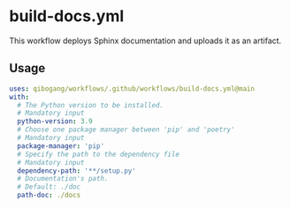 # build-docs.yml

This workflow deploys Sphinx documentation and uploads it as an artifact.

## Usage

```yaml
uses: qibogang/workflows/.github/workflows/build-docs.yml@main
with:
  # The Python version to be installed.
  # Mandatory input
  python-version: 3.9
  # Choose one package manager between 'pip' and 'poetry'
  # Mandatory input 
  package-manager: 'pip'
  # Specify the path to the dependency file 
  # Mandatory input 
  dependency-path: '**/setup.py'
  # Documentation's path.
  # Default: ./doc
  path-doc: ./docs
```

